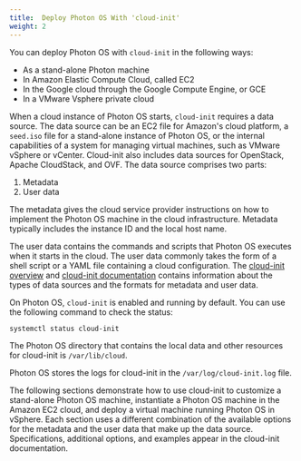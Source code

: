 ```yaml
---
title:  Deploy Photon OS With 'cloud-init'
weight: 2
---
```


You can deploy Photon OS with `cloud-init` in the following ways: 

* As a stand-alone Photon machine
* In Amazon Elastic Compute Cloud, called EC2
* In the Google cloud through the Google Compute Engine, or GCE
* In a VMware Vsphere private cloud 

When a cloud instance of Photon OS starts, `cloud-init` requires a data source. The data source can be an EC2 file for Amazon's cloud platform, a `seed.iso` file for a stand-alone instance of Photon OS, or the internal capabilities of a system for managing virtual machines, such as VMware vSphere or vCenter. Cloud-init also includes data sources for OpenStack, Apache CloudStack, and OVF. The data source comprises two parts: 

1. Metadata
2. User data

The metadata gives the cloud service provider instructions on how to implement the Photon OS machine in the cloud infrastructure. Metadata typically includes the instance ID and the local host name. 

The user data contains the commands and scripts that Photon OS executes when it starts in the cloud. The user data commonly takes the form of a shell script or a YAML file containing a cloud configuration. The [cloud-init overview](https://launchpad.net/cloud-init) and [cloud-init documentation](https://cloudinit.readthedocs.org/en/latest/) contains information about the types of data sources and the formats for metadata and user data. 

On Photon OS, `cloud-init` is enabled and running by default. You can use the following command to check the status: 
	
```
systemctl status cloud-init 
```

The Photon OS directory that contains the local data and other resources for cloud-init is `/var/lib/cloud`.

Photon OS stores the logs for cloud-init in the `/var/log/cloud-init.log` file.

The following sections demonstrate how to use cloud-init to customize a stand-alone Photon OS machine, instantiate a Photon OS machine in the Amazon EC2 cloud, and deploy a virtual machine running Photon OS in vSphere. Each section uses a different combination of the available options for the metadata and the user data that make up the data source. Specifications, additional options, and examples appear in the cloud-init documentation. 